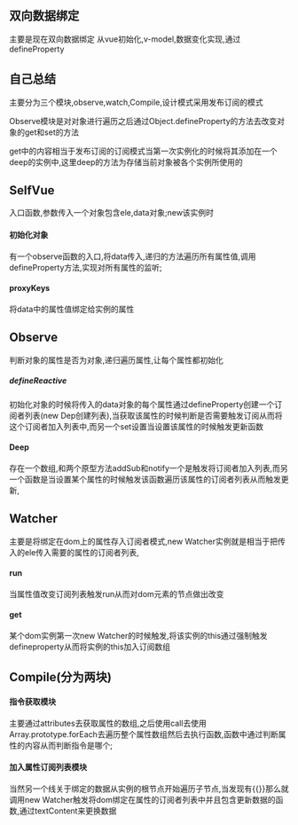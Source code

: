 ## 双向数据绑定
主要是现在双向数据绑定
从vue初始化,v-model,数据变化实现,通过defineProperty


## 自己总结

主要分为三个模块,observe,watch,Compile,设计模式采用发布订阅的模式

Observe模块是对对象进行遍历之后通过Object.defineProperty的方法去改变对象的get和set的方法

get中的内容相当于发布订阅的订阅模式当第一次实例化的时候将其添加在一个deep的实例中,这里deep的方法为存储当前对象被各个实例所使用的


## SelfVue
入口函数,参数传入一个对象包含ele,data对象;new该实例时
#### 初始化对象
有一个observe函数的入口,将data传入,递归的方法遍历所有属性值,调用defineProperty方法,实现对所有属性的监听;
#### proxyKeys
将data中的属性值绑定给实例的属性


## Observe
判断对象的属性是否为对象,递归遍历属性,让每个属性都初始化
##### defineReactive
初始化对象的时候将传入的data对象的每个属性通过defineProperty创建一个订阅者列表(new Dep创建列表),当获取该属性的时候判断是否需要触发订阅从而将这个订阅者加入列表中,而另一个set设置当设置该属性的时候触发更新函数
#### Deep
存在一个数组,和两个原型方法addSub和notify一个是触发将订阅者加入列表,而另一个函数是当设置某个属性的时候触发该函数遍历该属性的订阅者列表从而触发更新,


## Watcher
主要是将绑定在dom上的属性存入订阅者模式,new Watcher实例就是相当于把传入的ele传入需要的属性的订阅者列表,
#### run
当属性值改变订阅列表触发run从而对dom元素的节点做出改变
#### get
某个dom实例第一次new Watcher的时候触发,将该实例的this通过强制触发defineproperty从而将实例的this加入订阅数组


## Compile(分为两块)
#### 指令获取模块
主要通过attributes去获取属性的数组,之后使用call去使用Array.prototype.forEach去遍历整个属性数组然后去执行函数,函数中通过判断属性的内容从而判断指令是哪个;

#### 加入属性订阅列表模块
当然另一个线关于绑定的数据从实例的根节点开始遍历子节点,当发现有{{}}那么就调用new Watcher触发将dom绑定在属性的订阅者列表中并且包含更新数据的函数,通过textContent来更换数据
